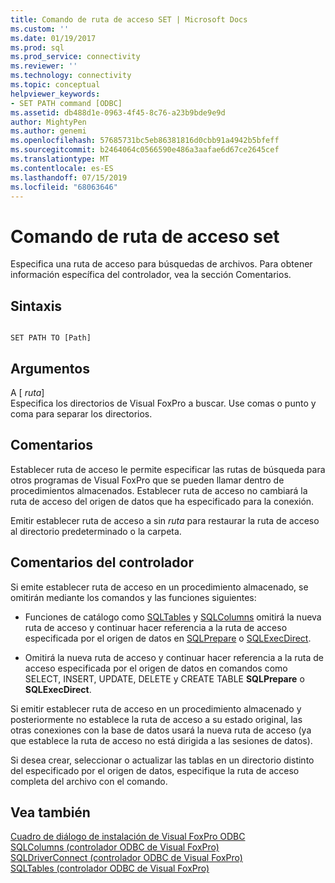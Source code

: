 ```yaml
---
title: Comando de ruta de acceso SET | Microsoft Docs
ms.custom: ''
ms.date: 01/19/2017
ms.prod: sql
ms.prod_service: connectivity
ms.reviewer: ''
ms.technology: connectivity
ms.topic: conceptual
helpviewer_keywords:
- SET PATH command [ODBC]
ms.assetid: db488d1e-0963-4f45-8c76-a23b9bde9e9d
author: MightyPen
ms.author: genemi
ms.openlocfilehash: 57685731bc5eb86381816d0cbb91a4942b5bfeff
ms.sourcegitcommit: b2464064c0566590e486a3aafae6d67ce2645cef
ms.translationtype: MT
ms.contentlocale: es-ES
ms.lasthandoff: 07/15/2019
ms.locfileid: "68063646"
---
```

# <a name="set-path-command"></a>Comando de ruta de acceso set
Especifica una ruta de acceso para búsquedas de archivos. Para obtener información específica del controlador, vea la sección Comentarios.  
  
## <a name="syntax"></a>Sintaxis  
  
```  
  
SET PATH TO [Path]  
```  
  
## <a name="arguments"></a>Argumentos  
 A [ *ruta*]  
 Especifica los directorios de Visual FoxPro a buscar. Use comas o punto y coma para separar los directorios.  
  
## <a name="remarks"></a>Comentarios  
 Establecer ruta de acceso le permite especificar las rutas de búsqueda para otros programas de Visual FoxPro que se pueden llamar dentro de procedimientos almacenados. Establecer ruta de acceso no cambiará la ruta de acceso del origen de datos que ha especificado para la conexión.  
  
 Emitir establecer ruta de acceso a sin *ruta* para restaurar la ruta de acceso al directorio predeterminado o la carpeta.  
  
## <a name="driver-remarks"></a>Comentarios del controlador  
 Si emite establecer ruta de acceso en un procedimiento almacenado, se omitirán mediante los comandos y las funciones siguientes:  
  
-   Funciones de catálogo como [SQLTables](../../odbc/microsoft/sqltables-visual-foxpro-odbc-driver.md) y [SQLColumns](../../odbc/microsoft/sqlcolumns-visual-foxpro-odbc-driver.md) omitirá la nueva ruta de acceso y continuar hacer referencia a la ruta de acceso especificada por el origen de datos en [SQLPrepare](../../odbc/microsoft/sqlprepare-visual-foxpro-odbc-driver.md) o [ SQLExecDirect](../../odbc/microsoft/sqlexecdirect-visual-foxpro-odbc-driver.md).  
  
-   Omitirá la nueva ruta de acceso y continuar hacer referencia a la ruta de acceso especificada por el origen de datos en comandos como SELECT, INSERT, UPDATE, DELETE y CREATE TABLE **SQLPrepare** o **SQLExecDirect**.  
  
 Si emitir establecer ruta de acceso en un procedimiento almacenado y posteriormente no establece la ruta de acceso a su estado original, las otras conexiones con la base de datos usará la nueva ruta de acceso (ya que establece la ruta de acceso no está dirigida a las sesiones de datos).  
  
 Si desea crear, seleccionar o actualizar las tablas en un directorio distinto del especificado por el origen de datos, especifique la ruta de acceso completa del archivo con el comando.  
  
## <a name="see-also"></a>Vea también  
 [Cuadro de diálogo de instalación de Visual FoxPro ODBC](../../odbc/microsoft/odbc-visual-foxpro-setup-dialog-box.md)   
 [SQLColumns (controlador ODBC de Visual FoxPro)](../../odbc/microsoft/sqlcolumns-visual-foxpro-odbc-driver.md)   
 [SQLDriverConnect (controlador ODBC de Visual FoxPro)](../../odbc/microsoft/sqldriverconnect-visual-foxpro-odbc-driver.md)   
 [SQLTables (controlador ODBC de Visual FoxPro)](../../odbc/microsoft/sqltables-visual-foxpro-odbc-driver.md)
